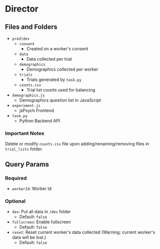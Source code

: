 # Director

## Files and Folders

- `prod|dev`
  - `consent`
    - Created on a worker's consent
  - `data`
    - Data collected per trial
  - `demographics`
    - Demographics collected per worker
  - `trials`
    - Trials generated by `task.py`
  - `counts.csv`
    - Trial list counts used for balancing
- `demographics.js`
  - Demographics question list in JavaScript
- `experiment.js`
  - jsPsych Frontend
- `task.py`
  - Python Backend API

### Important Notes

Delete or modify `counts.csv` file upon adding/renaming/removing files in `trial_lists` folder.

## Query Params

### Required

- `workerId`: Worker Id

### Optional

- `dev`: Put all data in `/dev` folder
  - Default: `false`
- `fullscreen`: Enable fullscreen
  - Default: `false`
- `reset`: Reset current worker's data collected (Warning: current worker's data will be lost.)
  - Default: `false`
